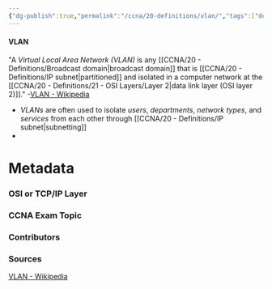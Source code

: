 ```yaml
---
{"dg-publish":true,"permalink":"/ccna/20-definitions/vlan/","tags":["defs_ccna"]}
---
```


#### VLAN
"A *Virtual Local Area Network (VLAN)* is any [[CCNA/20 - Definitions/Broadcast domain\|broadcast domain]] that is [[CCNA/20 - Definitions/IP subnet\|partitioned]] and isolated in a computer network at the [[CCNA/20 - Definitions/21 - OSI Layers/Layer 2\|data link layer (OSI layer 2)]]."
	-[VLAN - Wikipedia](https://en.wikipedia.org/wiki/VLAN)
- *VLANs* are often used to isolate *users*, *departments*, *network types*, and *services* from each other through [[CCNA/20 - Definitions/IP subnet\|subnetting]]
- 








# Metadata
### OSI or TCP/IP Layer

### CCNA Exam Topic

### Contributors

### Sources
[VLAN - Wikipedia](https://en.wikipedia.org/wiki/VLAN)
